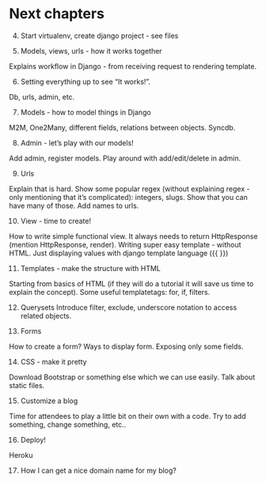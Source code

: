 # Next chapters

4. Start virtualenv, create django project - see files

5. Models, views, urls - how it works together

Explains workflow in Django - from receiving request to rendering template.

6. Setting everything up to see “It works!”.

Db, urls, admin, etc.

7. Models - how to model things in Django

M2M, One2Many, different fields, relations between objects. Syncdb.

8. Admin - let’s play with our models!

Add admin, register models. Play around with add/edit/delete in admin.

9. Urls

Explain that is hard. Show some popular regex (without explaining regex - only mentioning that it’s complicated): integers, slugs. Show that you can have many of those. Add names to urls.

10. View - time to create!

How to write simple functional view. It always needs to return HttpResponse (mention HttpResponse, render). Writing super easy template - without HTML. Just displaying values with django template language ({{ }})

11. Templates - make the structure with HTML

Starting from basics of HTML (if they will do a tutorial it will save us time to explain the concept). Some useful templatetags: for, if, filters.

12. Querysets
Introduce filter, exclude, underscore notation to access related objects.

13. Forms

How to create a form? Ways to display form. Exposing only some fields.

14. CSS - make it pretty

Download Bootstrap or something else which we can use easily. Talk about static files.

15. Customize a blog

Time for attendees to play a little bit on their own with a code. Try to add something, change something, etc..

16. Deploy!

Heroku

17. How I can get a nice domain name for my blog?

